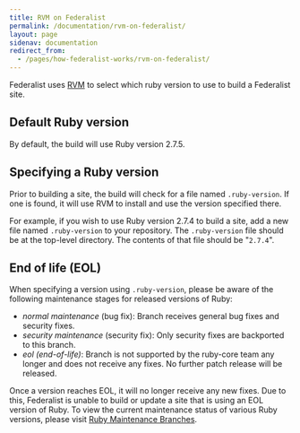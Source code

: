 ```yaml
---
title: RVM on Federalist
permalink: /documentation/rvm-on-federalist/
layout: page
sidenav: documentation
redirect_from:
  - /pages/how-federalist-works/rvm-on-federalist/
---
```


Federalist uses [RVM](https://rvm.io/) to select which ruby version to use to build a Federalist site.

## Default Ruby version

By default, the build will use Ruby version 2.7.5.

## Specifying a Ruby version

Prior to building a site, the build will check for a file named `.ruby-version`. If one is found, it will use RVM to install and use the version specified there.

For example, if you wish to use Ruby version 2.7.4 to build a site, add a new file named `.ruby-version` to your repository. The `.ruby-version` file should be at the top-level directory. The contents of that file should be "`2.7.4`".

## End of life (EOL)

When specifying a version using `.ruby-version`, please be aware of the following maintenance stages for released versions of Ruby:

- _normal maintenance_ (bug fix): Branch receives general bug fixes and security fixes.
- _security maintenance_ (security fix): Only security fixes are backported to this branch.
- _eol (end-of-life)_: Branch is not supported by the ruby-core team any longer and does not receive any fixes. No further patch release will be released.

Once a version reaches EOL, it will no longer receive any new fixes. Due to this, Federalist is unable to build or update a site that is using an EOL version of Ruby. To view the current maintenance status of various Ruby versions, please visit [Ruby Maintenance Branches](https://www.ruby-lang.org/en/downloads/branches/).
